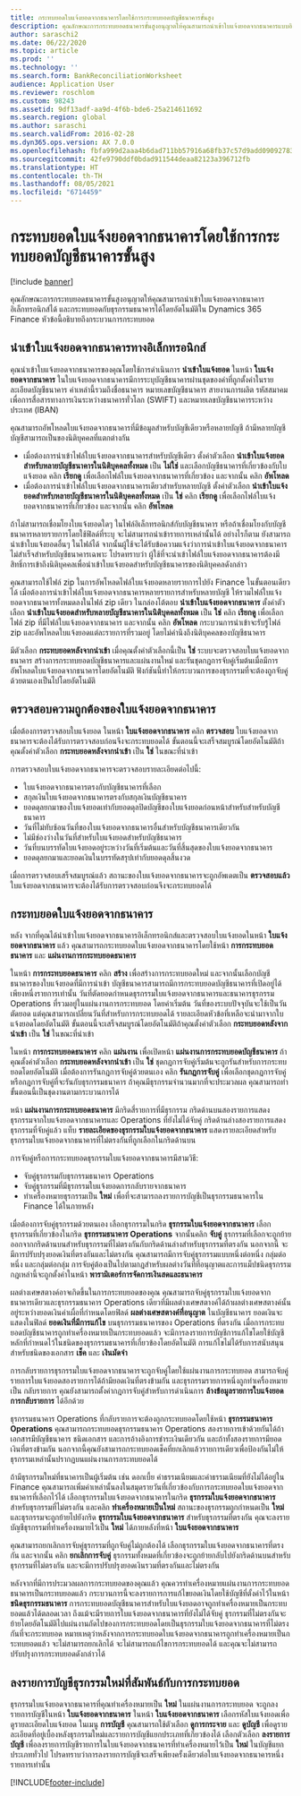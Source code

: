 ```yaml
---
title: กระทบยอดใบแจ้งยอดจากธนาคารโดยใช้การกระทบยอดบัญชีธนาคารขั้นสูง
description: คุณลักษณะการกระทบยอดธนาคารขั้นสูงอนุญาตให้คุณสามารถนำเข้าใบแจ้งยอดจากธนาคารแบบอิเล็กทรอนิกส์ได้และกระทบยอดกับธุรกรรมธนาคารได้โดยอัตโนมัติใน Microsoft Dynamics 365 Finance หัวข้อนี้อธิบายถึงกระบวนการกระทบยอด
author: saraschi2
ms.date: 06/22/2020
ms.topic: article
ms.prod: ''
ms.technology: ''
ms.search.form: BankReconciliationWorksheet
audience: Application User
ms.reviewer: roschlom
ms.custom: 98243
ms.assetid: 9df13adf-aa9d-4f6b-bde6-25a214611692
ms.search.region: global
ms.author: saraschi
ms.search.validFrom: 2016-02-28
ms.dyn365.ops.version: AX 7.0.0
ms.openlocfilehash: fbfa999d2aaa4b6dad711bb57916a68fb37c57d9add09092783ad3a8d6450c1f
ms.sourcegitcommit: 42fe9790ddf0bdad911544deaa82123a396712fb
ms.translationtype: HT
ms.contentlocale: th-TH
ms.lasthandoff: 08/05/2021
ms.locfileid: "6714459"
---
```

# <a name="reconcile-bank-statements-by-using-advanced-bank-reconciliation"></a>กระทบยอดใบแจ้งยอดจากธนาคารโดยใช้การกระทบยอดบัญชีธนาคารขั้นสูง

[!include [banner](../includes/banner.md)]

คุณลักษณะการกระทบยอดธนาคารขั้นสูงอนุญาตให้คุณสามารถนำเข้าใบแจ้งยอดจากธนาคารอิเล็กทรอนิกส์ได้ และกระทบยอดกับธุรกรรมธนาคารได้โดยอัตโนมัติใน Dynamics 365 Finance หัวข้อนี้อธิบายถึงกระบวนการกระทบยอด  

## <a name="import-an-electronic-bank-statement"></a>นำเข้าใบแจ้งยอดจากธนาคารทางอิเล็กทรอนิกส์

คุณนำเข้าใบแจ้งยอดจากธนาคารของคุณโดยใช้การดำเนินการ **นำเข้าใบแจ้งยอด** ในหน้า **ใบแจ้งยอดจากธนาคาร** ในใบแจ้งยอดจากธนาคารมีการระบุบัญชีธนาคารผ่านชุดของค่าที่ถูกตั้งค่าในรายละเอียดบัญชีธนาคาร ค่าเหล่านี้รวมถึงชื่อธนาคาร หมายเลขบัญชีธนาคาร สายงานการผลิต รหัสสมาคมเพื่อการสื่อสารทางการเงินระหว่างธนาคารทั่วโลก (SWIFT) และหมายเลขบัญชีธนาคารระหว่างประเทศ (IBAN) 

คุณสามารถอัพโหลดใบแจ้งยอดจากธนาคารที่มีข้อมูลสำหรับบัญชีเดียวหรือหลายบัญชี ถ้ามีหลายบัญชี บัญชีสามารถเป็นของนิติบุคคลที่แตกต่างกัน

-   เมื่อต้องการนำเข้าไฟล์ใบแจ้งยอดจากธนาคารสำหรับบัญชีเดียว ตั้งค่าตัวเลือก **นำเข้าใบแจ้งยอดสำหรับหลายบัญชีธนาคารในนิติบุคคลทั้งหมด** เป็น **ไม่ใช่** และเลือกบัญชีธนาคารที่เกี่ยวข้องกับใบแจ้งยอด คลิก **เรียกดู** เพื่อเลือกไฟล์ใบแจ้งยอดจากธนาคารที่เกี่ยวข้อง และจากนั้น คลิก **อัพโหลด**
-   เมื่อต้องการนำเข้าไฟล์ใบแจ้งยอดจากธนาคารเดียวสำหรับหลายบัญชี ตั้งค่าตัวเลือก **นำเข้าใบแจ้งยอดสำหรับหลายบัญชีธนาคารในนิติบุคคลทั้งหมด** เป็น **ใช่** คลิก **เรียกดู** เพื่อเลือกไฟล์ใบแจ้งยอดจากธนาคารที่เกี่ยวข้อง และจากนั้น คลิก **อัพโหลด**

ถ้าไม่สามารถเชื่อมโยงใบแจ้งยอดใดๆ ในไฟล์อิเล็กทรอนิกส์กับบัญชีธนาคาร หรือถ้าเชื่อมโยงกับบัญชีธนาคารหลายรายการโดยใช้ฟิลด์ที่ระบุ จะไม่สามารถนำเข้ารายการเหล่านั้นได้ อย่างไรก็ตาม ยังสามารถนำเข้าใบแจ้งยอดอื่นๆ ในไฟล์ได้ จากนั้นผู้ใช้จะได้รับข้อความแจ้งว่าการนำเข้าใบแจ้งยอดจากธนาคารไม่สำเร็จสำหรับบัญชีธนาคารเฉพาะ โปรดทราบว่า ผู้ใช้ที่จะนำเข้าไฟล์ใบแจ้งยอดจากธนาคารต้องมีสิทธิ์การเข้าถึงนิติบุคคลเพื่อนำเข้าใบแจ้งยอดสำหรับบัญชีธนาคารของนิติบุคคลดังกล่าว 

คุณสามารถใช้ไฟล์ zip ในการอัพโหลดไฟล์ใบแจ้งยอดหลายรายการไปยัง Finance ในขั้นตอนเดียวได้ เมื่อต้องการนำเข้าไฟล์ใบแจ้งยอดจากธนาคารหลายรายการสำหรับหลายบัญชี ให้รวมไฟล์ใบแจ้งยอดจากธนาคารทั้งหมดลงในไฟล์ zip เดียว ในกล่องโต้ตอบ **นำเข้าใบแจ้งยอดจากธนาคาร** ตั้งค่าตัวเลือก **นำเข้าใบแจ้งยอดสำหรับหลายบัญชีธนาคารในนิติบุคคลทั้งหมด** เป็น **ใช่** คลิก **เรียกดู** เพื่อเลือกไฟล์ zip ที่มีไฟล์ใบแจ้งยอดจากธนาคาร และจากนั้น คลิก **อัพโหลด** กระบวนการนำเข้าจะรับรู้ไฟล์ zip และอัพโหลดใบแจ้งยอดแต่ละรายการที่รวมอยู่ โดยไม่คำนึงถึงนิติบุคคลของบัญชีธนาคาร

มีตัวเลือก **กระทบยอดหลังจากนำเข้า** เมื่อคุณตั้งค่าตัวเลือกนี้เป็น **ใช่** ระบบจะตรวจสอบใบแจ้งยอดจากธนาคาร สร้างการกระทบยอดบัญชีธนาคารและแผ่นงานใหม่ และรันชุดกฎการจับคู่เริ่มต้นเมื่อมีการอัพโหลดใบแจ้งยอดจากธนาคารโดยอัตโนมัติ ฟังก์ชันนี้ทำให้กระบวนการของธุรกรรมที่จะต้องถูกจับคู่ด้วยตนเองเป็นไปโดยอัตโนมัติ

## <a name="validate-the-bank-statement"></a>ตรวจสอบความถูกต้องของใบแจ้งยอดจากธนาคาร
เมื่อต้องการตรวจสอบใบแจ้งยอด ในหน้า **ใบแจ้งยอดจากธนาคาร** คลิก **ตรวจสอบ** ใบแจ้งยอดจากธนาคารจะต้องได้รับการตรวจสอบก่อนจึงจะกระทบยอดได้ ขั้นตอนนี้จะเสร็จสมบูรณ์โดยอัตโนมัติถ้าคุณตั้งค่าตัวเลือก **กระทบยอดหลังจากนำเข้า** เป็น **ใช่** ในขณะที่นำเข้า 

การตรวจสอบใบแจ้งยอดจากธนาคารจะตรวจสอบรายละเอียดต่อไปนี้:

-   ใบแจ้งยอดจากธนาคารตรงกับบัญชีธนาคารที่เลือก
-   สกุลเงินใบแจ้งยอดจากธนาคารตรงกับสกุลเงินบัญชีธนาคาร
-   ยอดดุลยกมาของใบแจ้งยอดเท่ากับยอดดุลปิดบัญชีของใบแจ้งยอดก่อนหน้าสำหรับสำหรับบัญชีธนาคาร
-   วันที่ไม่ทับซ้อนวันที่ของใบแจ้งยอดจากธนาคารอื่นสำหรับบัญชีธนาคารเดียวกัน
-   ไม่มีช่องว่างในวันที่สำหรับใบแจ้งยอดสำหรับบัญชีธนาคาร
-   วันที่บนบรรทัดใบแจ้งยอดอยู่ระหว่างวันที่เริ่มต้นและวันที่สิ้นสุดของใบแจ้งยอดจากธนาคาร
-   ยอดดุลยกมาและยอดเงินในบรรทัดสรุปเท่ากับยอดดุลสิ้นงวด

เมื่อการตรวจสอบเสร็จสมบูรณ์แล้ว สถานะของใบแจ้งยอดจากธนาคารจะถูกอัพเดตเป็น **ตรวจสอบแล้ว** ใบแจ้งยอดจากธนาคารจะต้องได้รับการตรวจสอบก่อนจึงจะกระทบยอดได้

## <a name="reconcile-the-bank-statement"></a>กระทบยอดใบแจ้งยอดจากธนาคาร
หลัง จากที่คุณได้นำเข้าใบแจ้งยอดจากธนาคารอิเล็กทรอนิกส์และตรวจสอบใบแจ้งยอดในหน้า **ใบแจ้งยอดจากธนาคาร** แล้ว คุณสามารถกระทบยอดใบแจ้งยอดจากธนาคารโดยใช้หน้า **การกระทบยอดธนาคาร** และ **แผ่นงานการกระทบยอดธนาคาร** 

ในหน้า **การกระทบยอดธนาคาร** คลิก **สร้าง** เพื่อสร้างการกระทบยอดใหม่ และจากนั้นเลือกบัญชีธนาคารของใบแจ้งยอดที่มีการนำเข้า บัญชีธนาคารสามารถมีการกระทบยอดบัญชีธนาคารที่เปิดอยู่ได้เพียงหนี่งรายการเท่านั้น วันที่ตัดยอดกำหนดธุรกรรมใบแจ้งยอดจากธนาคารและธนาคารธุรกรรม Operations ที่รวมอยู่ในแผ่นงานการกระทบยอด โดยค่าเริ่มต้น วันที่ของระบบปัจจุบันจะใช้เป็นวันตัดยอด แต่คุณสามารถเปลี่ยนวันที่สำหรับการกระทบยอดได้ รายละเอียดหัวข้อที่เหลือจะนำมาจากใบแจ้งยอดโดยอัตโนมัติ ขั้นตอนนี้จะเสร็จสมบูรณ์โดยอัตโนมัติถ้าคุณตั้งค่าตัวเลือก **กระทบยอดหลังจากนำเข้า** เป็น **ใช่** ในขณะที่นำเข้า 

ในหน้า **การกระทบยอดธนาคาร** คลิก **แผ่นงาน** เพื่อเปิดหน้า **แผ่นงานการกระทบยอดบัญชีธนาคาร** ถ้าคุณตั้งค่าตัวเลือก **กระทบยอดหลังจากนำเข้า** เป็น **ใช่** ชุดกฎการจับคู่เริ่มต้นจะถูกรันสำหรับการกระทบยอดโดยอัตโนมัติ เมื่อต้องการรันกฎการจับคู่ด้วยตนเอง คลิก **รันกฎการจับคู่** เพื่อเลือกชุดกฎการจับคู่หรือกฎการจับคู่ที่จะรันกับธุรกรรมธนาคาร ถ้าคุณมีธุรกรรมจำนวนมากที่จะประมวลผล คุณสามารถทำขั้นตอนนี้เป็นชุดงานตามกระบวนการได้ 

หน้า **แผ่นงานการกระทบยอดธนาคาร** มีกริดสี่รายการที่มีธุรกรรม กริดด้านบนสองรายการแสดงธุรกรรมจากใบแจ้งยอดจากธนาคารและ Operations ที่ยังไม่ได้จับคู่ กริดด้านล่างสองรายการแสดงธุรกรรมที่จับคู่แล้ว แท็บ **รายละเอียดของธุรกรรมใบแจ้งยอดจากธนาคาร** แสดงรายละเอียดสำหรับธุรกรรมใบแจ้งยอดจากธนาคารที่ไม่ตรงกันที่ถูกเลือกในกริดด้านบน 

การจับคู่หรือการกระทบยอดธุรกรรมใบแจ้งยอดจากธนาคารมีสามวิธี:

-   จับคู่ธุรกรรมกับธุรกรรมธนาคาร Operations
-   จับคู่ธุรกรรมที่มีธุรกรรมใบแจ้งยอดการกลับรายจากธนาคาร
-   ทำเครื่องหมายธุรกรรมเป็น **ใหม่** เพื่อที่จะสามารถลงรายการบัญชีเป็นธุรกรรมธนาคารใน Finance ได้ในภายหลัง

เมื่อต้องการจับคู่ธุรกรรมด้วยตนเอง เลือกธุรกรรมในกริด **ธุรกรรมใบแจ้งยอดจากธนาคาร** เลือกธุรกรรมที่เกี่ยวข้องในกริด **ธุรกรรมธนาคาร Operations** จากนั้นคลิก **จับคู่** ธุรกรรมที่เลือกจะถูกย้ายออกจากกริดด้านบนสำหรับธุรกรรมที่ไม่ตรงกันกับกริดด้านล่างสำหรับธุรกรรมที่ตรงกัน นอกจากนี้ จะมีการปรับปรุงยอดเงินที่ตรงกันและไม่ตรงกัน คุณสามารถมีการจับคู่ธุรกรรมแบบหนึ่งต่อหนึ่ง กลุ่มต่อหนึ่ง และกลุ่มต่อกลุ่ม การจับคู่ต้องเป็นไปตามกฎสำหรับผลต่างวันที่ที่อนุญาตและการแม็ปชนิดธุรกรรม กฎเหล่านี้จะถูกตั้งค่าในหน้า **พารามิเตอร์การจัดการเงินสดและธนาคาร**

ผลต่างเศษสตางค์อาจเกิดขึ้นในการกระทบยอดของคุณ คุณสามารถจับคู่ธุรกรรมใบแจ้งยอดจากธนาคารเดียวและธุรกรรมธนาคาร Operations เดียวที่มีผลต่างเศษสตางค์ได้ถ้าผลต่างเศษสตางค์นั้นอยู่ระหว่างยอดเงินค่าเผื่อที่กำหนดโดยฟิลด์ **ผลต่างเศษสตางค์ที่อนุญาต** ในบัญชีธนาคาร ยอดเงินจะแสดงในฟิลด์ **ยอดเงินที่มีการแก้ไข** บนธุรกรรมธนาคารของ Operations ที่ตรงกัน เมื่อการกระทบยอดบัญชีธนาคารถูกทำเครื่องหมายเป็นกระทบยอดแล้ว จะมีการลงรายการบัญชีการแก้ไขโดยใช้บัญชีหลักที่กำหนดไว้ในชนิดของธุรกรรมธนาคารที่เกี่ยวข้องโดยอัตโนมัติ การแก้ไขไม่ได้รับการสนับสนุนสำหรับชนิดของเอกสาร **เช็ค** และ **เงินมัดจำ** 

การกลับรายการธุรกรรมใบแจ้งยอดจากธนาคารจะถูกจับคู่โดยใช้แผ่นงานการกระทบยอด สามารถจับคู่รายการใบแจ้งยอดสองรายการได้ถ้ามียอดเงินที่ตรงข้ามกัน และธุรกรรมรายการหนึ่งถูกทำเครื่องหมายเป็น กลับรายการ คุณยังสามารถตั้งค่ากฎการจับคู่สำหรับการดำเนินการ **ล้างข้อมูลรายการใบแจ้งยอดการกลับรายการ** ได้อีกด้วย

ธุรกรรมธนาคาร Operations ที่กลับรายการจะต้องถูกกระทบยอดโดยใช้หน้า **ธุรกรรมธนาคาร Operations** คุณสามารถกระทบยอดธุรกรรมธนาคาร Operations สองรายการเข้าด้วยกันได้ถ้าเอกสารมีบัญชีธนาคาร ชนิดเอกสาร และการอ้างอิงการชำระเงินเดียวกัน และถ้าทั้งสองรายการมียอดเงินที่ตรงข้ามกัน นอกจากนี้คุณยังสามารถกระทบยอดเช็คที่ยกเลิกแล้วรายการเดียวเพื่อป้องกันไม่ให้ธุรกรรมเหล่านั้นปรากฏบนแผ่นงานการกระทบยอดได้ 

ถ้ามีธุรกรรมใหม่ที่ธนาคารเป็นผู้เริ่มต้น เช่น ดอกเบี้ย ค่าธรรมเนียมและค่าธรรมเนียมที่ยังไม่ได้อยู่ใน Finance คุณสามารถเพิ่มค่าเหล่านั้นลงในสมุดรายวันที่เกี่ยวข้องกับการกระทบยอดใบแจ้งยอดจากธนาคารที่เลือกไว้ได้ เลือกธุรกรรมใบแจ้งยอดจากธนาคารในกริด **ธุรกรรมใบแจ้งยอดจากธนาคาร** สำหรับธุรกรรมที่ไม่ตรงกัน และคลิก **ทำเครื่องหมายเป็นใหม่** สถานะของธุรกรรมถูกกำหนดเป็น **ใหม่** และธุรกรรมจะถูกย้ายไปยังกริด **ธุรกรรมใบแจ้งยอดจากธนาคาร** สำหรับธุรกรรมที่ตรงกัน คุณจะลงรายบัญชีธุรกรรมที่ทำเครื่องหมายไว้เป็น **ใหม่** ได้ภายหลังที่หน้า **ใบแจ้งยอดจากธนาคาร** 

คุณสามารถยกเลิกการจับคู่ธุรกรรมที่ถูกจับคู่ไม่ถูกต้องได้ เลือกธุรกรรมใบแจ้งยอดจากธนาคารที่ตรงกัน และจากนั้น คลิก **ยกเลิกการจับคู่** ธุรกรรมทั้งหมดที่เกี่ยวข้องจะถูกย้ายกลับไปยังกริดด้านบนสำหรับธุรกรรมที่ไม่ตรงกัน และจะมีการปรับปรุงยอดเงินรวมที่ตรงกันและไม่ตรงกัน 

หลังจากที่มีการประมวลผลการกระทบยอดของคุณแล้ว คุณควรทำเครื่องหมายแผ่นงานการกระทบยอดธนาคารเป็นกระทบยอดแล้ว  กระบวนการนี้จะลงรายการการแก้ไขยอดเงินโดยใช้บัญชีที่ตั้งค่าไว้ในหน้า **ชนิดธุรกรรมธนาคาร**  การกระทบยอดบัญชีธนาคารสำหรับใบแจ้งยอดอาจถูกทำเครื่องหมายเป็นกระทบยอดแล้วได้ตลอดเวลา ถึงแม้จะมีรายการใบแจ้งยอดจากธนาคารที่ยังไม่ได้จับคู่  ธุรกรรมที่ไม่ตรงกันจะย้ายโดยอัตโนมัติไปแผ่นงานถัดไปของการกระทบยอดโดยเป็นธุรกรรมใบแจ้งยอดจากธนาคารที่ไม่ตรงกันที่จะกระทบยอด  หมายเหตุว่าหลังจากการกระทบยอดใบแจ้งยอดจากธนาคารถูกทำเครื่องหมายเป็นกระทบยอดแล้ว จะไม่สามารถยกเลิกได้  จะไม่สามารถแก้ไขการกระทบยอดได้ และคุณจะไม่สามารถปรับปรุงการกระทบยอดดังกล่าวได้

## <a name="post-new-transactions-that-are-associated-with-the-reconciliation"></a>ลงรายการบัญชีธุรกรรมใหม่ที่สัมพันธ์กับการกระทบยอด
ธุรกรรมใบแจ้งยอดจากธนาคารที่คุณทำเครื่องหมายเป็น **ใหม่** ในแผ่นงานการกระทบยอด จะถูกลงรายการบัญชีในหน้า **ใบแจ้งยอดจากธนาคาร** ในหน้า **ใบแจ้งยอดจากธนาคาร** เลือกรหัสใบแจ้งยอดเพื่อดูรายละเอียดใบแจ้งยอด ในเมนู **การบัญชี** คุณสามารถใช้ตัวเลือก **ดูการกระจาย** และ **ดูบัญชี** เพื่อดูรายละเอียดที่อยู่เบื้องหลังธุรกรรมใหม่และรายการบัญชีแยกประเภทที่เกี่ยวข้องได้ เลือกตัวเลือก **ลงรายการบัญชี** เพื่อลงรายการบัญชีรายการในใบแจ้งยอดจากธนาคารที่ทำเครื่องหมายไว้เป็น **ใหม่** ในบัญชีแยกประเภททั่วไป โปรดทราบว่าการลงรายการบัญชีจะเสร็จเพียงครั้งเดียวต่อใบแจ้งยอดจากธนาคารหนึ่งรายการเท่านั้น





[!INCLUDE[footer-include](../../includes/footer-banner.md)]